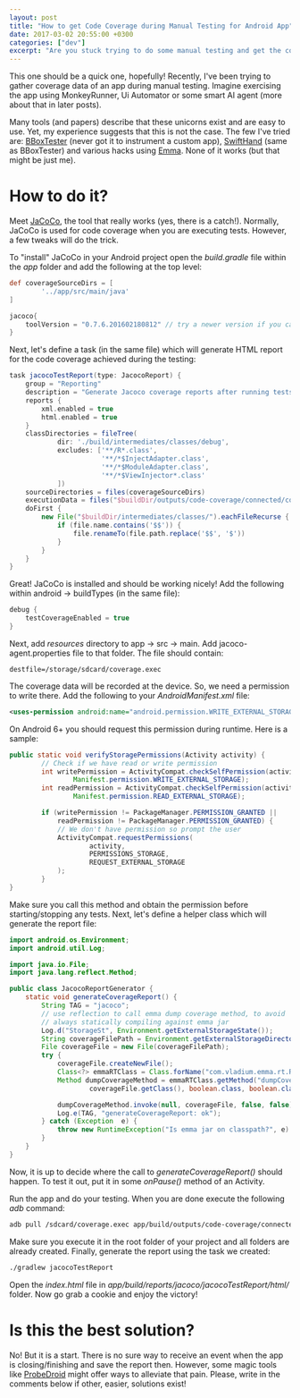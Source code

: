 ```yaml
---
layout: post
title: "How to get Code Coverage during Manual Testing for Android App"
date: 2017-03-02 20:55:00 +0300
categories: ["dev"]
excerpt: "Are you stuck trying to do some manual testing and get the code coverage from it? Here is a simple (but somewhat barebone) solution to that problem."
---
```


This one should be a quick one, hopefully! Recently, I've been trying to gather coverage data of an app during manual testing. Imagine exercising the app using MonkeyRunner, Ui Automator or some smart AI agent (more about that in later posts). 

Many tools (and papers) describe that these unicorns exist and are easy to use. Yet, my experience suggests that this is not the case. The few I've tried are: [BBoxTester](https://github.com/zyrikby/BBoxTester) (never got it to instrument a custom app), [SwiftHand](https://github.com/wtchoi/SwiftHand/) (same as BBoxTester) and various hacks using [Emma](http://emma.sourceforge.net/). None of it works (but that might be just me).

# How to do it?

Meet [JaCoCo](http://www.jacoco.org/jacoco/), the tool that really works (yes, there is a catch!). Normally, JaCoCo is used for code coverage when you are executing tests. However, a few tweaks will do the trick.

To "install" JaCoCo in your Android project open the *build.gradle* file within the *app* folder and add the following at the top level:

```groovy
def coverageSourceDirs = [
        '../app/src/main/java'
]

jacoco{
    toolVersion = "0.7.6.201602180812" // try a newer version if you can
}
```

Next, let's define a task (in the same file) which will generate HTML report for the code coverage achieved during the testing:

```groovy
task jacocoTestReport(type: JacocoReport) {
    group = "Reporting"
    description = "Generate Jacoco coverage reports after running tests."
    reports {
        xml.enabled = true
        html.enabled = true
    }
    classDirectories = fileTree(
            dir: './build/intermediates/classes/debug',
            excludes: ['**/R*.class',
                       '**/*$InjectAdapter.class',
                       '**/*$ModuleAdapter.class',
                       '**/*$ViewInjector*.class'
            ])
    sourceDirectories = files(coverageSourceDirs)
    executionData = files("$buildDir/outputs/code-coverage/connected/coverage.exec")
    doFirst {
        new File("$buildDir/intermediates/classes/").eachFileRecurse { file ->
            if (file.name.contains('$$')) {
                file.renameTo(file.path.replace('$$', '$'))
            }
        }
    }
}
```

Great! JaCoCo is installed and should be working nicely! Add the following within android -> buildTypes (in the same file):

```groovy
debug {
    testCoverageEnabled = true
}
```

Next, add *resources* directory to app -> src -> main. Add jacoco-agent.properties file to that folder. The file should contain:

```
destfile=/storage/sdcard/coverage.exec
```

The coverage data will be recorded at the device. So, we need a permission to write there. Add the following to your *AndroidManifest.xml* file:

```xml
<uses-permission android:name="android.permission.WRITE_EXTERNAL_STORAGE" />
```

On Android 6+ you should request this permission during runtime. Here is a sample:

```java
public static void verifyStoragePermissions(Activity activity) {
        // Check if we have read or write permission
        int writePermission = ActivityCompat.checkSelfPermission(activity, 
                Manifest.permission.WRITE_EXTERNAL_STORAGE);
        int readPermission = ActivityCompat.checkSelfPermission(activity, 
                Manifest.permission.READ_EXTERNAL_STORAGE);

        if (writePermission != PackageManager.PERMISSION_GRANTED || 
            readPermission != PackageManager.PERMISSION_GRANTED) {
            // We don't have permission so prompt the user
            ActivityCompat.requestPermissions(
                    activity,
                    PERMISSIONS_STORAGE,
                    REQUEST_EXTERNAL_STORAGE
            );
        }
}
```

Make sure you call this method and obtain the permission before starting/stopping any tests. Next, let's define a helper class which will generate the report file:

```java
import android.os.Environment;
import android.util.Log;

import java.io.File;
import java.lang.reflect.Method;

public class JacocoReportGenerator {
    static void generateCoverageReport() {
        String TAG = "jacoco";
        // use reflection to call emma dump coverage method, to avoid
        // always statically compiling against emma jar
        Log.d("StorageSt", Environment.getExternalStorageState());
        String coverageFilePath = Environment.getExternalStorageDirectory() + File.separator + "coverage.exec";
        File coverageFile = new File(coverageFilePath);
        try {
            coverageFile.createNewFile();
            Class<?> emmaRTClass = Class.forName("com.vladium.emma.rt.RT");
            Method dumpCoverageMethod = emmaRTClass.getMethod("dumpCoverageData",
                    coverageFile.getClass(), boolean.class, boolean.class);

            dumpCoverageMethod.invoke(null, coverageFile, false, false);
            Log.e(TAG, "generateCoverageReport: ok");
        } catch (Exception  e) {
            throw new RuntimeException("Is emma jar on classpath?", e)
        }
    }
}
```

Now, it is up to decide where the call to *generateCoverageReport()* should happen. To test it out, put it in some *onPause()* method of an Activity.

Run the app and do your testing. When you are done execute the following *adb* command:

```bash
adb pull /sdcard/coverage.exec app/build/outputs/code-coverage/connected/coverage.exec
```

Make sure you execute it in the root folder of your project and all folders are already created. Finally, generate the report using the task we created:

```bash
./gradlew jacocoTestReport
```

Open the *index.html* file in *app/build/reports/jacoco/jacocoTestReport/html/* folder. Now go grab a cookie and enjoy the victory!

# Is this the best solution?

No! But it is a start. There is no sure way to receive an event when the app is closing/finishing and save the report then. However, some magic tools like [ProbeDroid](https://github.com/ZSShen/ProbeDroid) might offer ways to alleviate that pain. Please, write in the comments below if other, easier, solutions exist!
